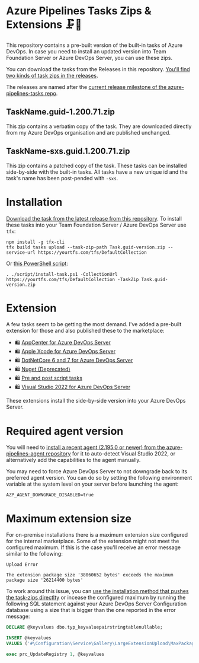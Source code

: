 # Azure Pipelines Tasks Zips & Extensions 🗜️📁

This repository contains a pre-built version of the built-in tasks of Azure DevOps. In case you need to install an updated version into Team Foundation Server or Azure DevOps Server, you can use these zips.

You can download the tasks from the Releases in this repository. [You'll find two kinds of task zips in the releases](https://github.com/jessehouwing/azure-pipelines-tasks-zips/releases/latest).

The releases are named after the [current release milestone of the azure-pipelines-tasks repo](https://github.com/microsoft/azure-pipelines-tasks/branches/all?query=releases%2Fm).

## TaskName.guid-1.200.71.zip

This zip contains a verbatim copy of the task. They are downloaded directly from my Azure DevOps organisation and are published unchanged.

## TaskName-sxs.guid.1.200.71.zip

This zip contains a patched copy of the task. These tasks can be installed side-by-side with the built-in tasks. All tasks have a new unique id and the task's name has been post-pended with `-sxs`.

# Installation

[Download the task from the latest release from this repository](https://github.com/jessehouwing/azure-pipelines-tasks-zips/releases). To install these tasks into your Team Foundation Server / Azure DevOps Server use `tfx`:

```
npm install -g tfx-cli
tfx build tasks upload --task-zip-path Task.guid-version.zip --service-url https://yourtfs.com/tfs/DefaultCollection
```

Or [this PowerShell script](./scripts/install-task.ps1):

```
. ./script/install-task.ps1 -CollectionUrl https://yourtfs.com/tfs/DefaultCollection -TaskZip Task.guid-version.zip
```
# Extension

A few tasks seem to be getting the most demand. I've added a pre-built extension for those and also published these to the marketplace:
 
 * 🛍️ [AppCenter for Azure DevOps Server](https://marketplace.visualstudio.com/items?itemName=jessehouwing.appcenter)
 * 🛍️ [Apple Xcode for Azure DevOps Server](https://marketplace.visualstudio.com/items?itemName=jessehouwing.Apple-Xcode)
 * 🛍️ [DotNetCore 6 and 7 for Azure DevOps Server](https://marketplace.visualstudio.com/items?itemName=jessehouwing.dotnetcore)
 * 🛍️ [Nuget (Deprecated)](https://marketplace.visualstudio.com/items?itemName=jessehouwing.nuget-deprecated)
 * 🛍️ [Pre and post script tasks](https://marketplace.visualstudio.com/items?itemName=jessehouwing.pre-post-tasks)
 * 🛍️ [Visual Studio 2022 for Azure DevOps Server](https://marketplace.visualstudio.com/items?itemName=jessehouwing.visualstudio)

These extensions install the side-by-side version into your Azure DevOps Server.

# Required agent version

You will need to [install a recent agent (2.195.0 or newer) from the azure-pipelines-agent repository](https://github.com/microsoft/azure-pipelines-agent/releases) for it to auto-detect Visual Studio 2022, or alternatively add the capabilities to the agent manually.

You may need to force Azure DevOps Server to not downgrade back to its preferred agent version. You can do so by setting the following environment variable at the system level on your server before launching the agent:

```
AZP_AGENT_DOWNGRADE_DISABLED=true
```

# Maximum extension size
For on-premise installations there is a maximum extension size configured for the internal marketplace. Some of the extension might not meet the configured maximum. If this is the case you'll receive an error message similar to the following:

```
Upload Error

The extension package size '38060652 bytes' exceeds the maximum package size '26214400 bytes'
```

To work around this issue, you can [use the installation method that pushes the task-zips directlty](#installation) or incease the configured maximum by running the following SQL statement against your Azure DevOps Server Configuration database using a size that is bigger than the one reported in the error message:

```sql
DECLARE @keyvalues dbo.typ_keyvaluepairstringtablenullable;

INSERT @keyvalues
VALUES ('#\Configuration\Service\Gallery\LargeExtensionUpload\MaxPackageSizeMB\', '40') 

exec prc_UpdateRegistry 1, @keyvalues
```
